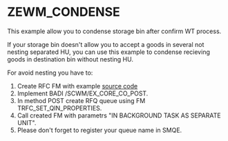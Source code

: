 # ZEWM_CONDENSE
 This example allow you to condense storage bin after confirm WT process.
 
 If your storage bin doesn't allow you to accept a goods in several not nesting separated HU,
 you can use this example to condense recieving goods in destination bin without nesting HU.
 
 For avoid nesting you have to: 
 1. Create RFC FM with example [source code](https://github.com/Sgudkov/ZEWM_CONDENSE/blob/main/ZEWM_CONDESE.abap)
 2. Implement BADI /SCWM/EX_CORE_CO_POST.
 3. In method POST create RFQ queue using FM TRFC_SET_QIN_PROPERTIES.
 4. Call created FM with parametrs "IN BACKGROUND TASK AS SEPARATE UNIT".
 5. Please don't forget to register your queue name in SMQE.

 